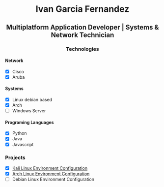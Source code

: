 <h1 align="center"> Ivan Garcia Fernandez </h1>
<h2 align="center"> Multiplatform Application Developer | Systems & Network Technician </h2>


<h3 align="center"> Technologies </h3>
<h4> Network </h4>

- [x] Cisco
- [x] Aruba
      
<h4> Systems </h4>

- [x] Linux debian based
- [x] Arch
- [ ] Windows Server
      
<h4> Programing Languages </h4>

- [x] Python
- [x] Java
- [x] Javascript

<h3 aligh="center"> Projects </h3>

- [x] [Kali Linux Environment Configuration](https://github.com/iv4n9f/dskcfg)
- [x] [Arch Linux Environment Configuration](https://github.com/iv4n9f/archdefault)
- [ ] Debian Linux Environment Configuration
